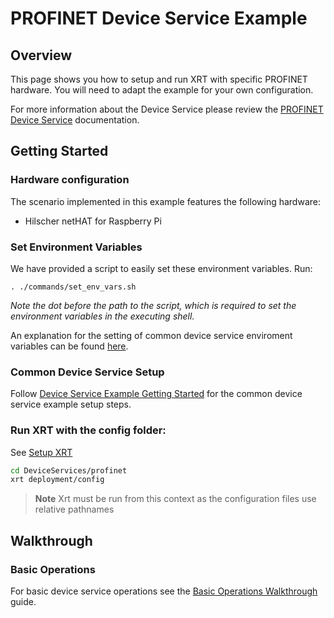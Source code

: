 # PROFINET Device Service Example

## Overview

This page shows you how to setup and run XRT with specific PROFINET hardware. You will need to adapt the example for your own configuration.

For more information about the Device Service please review the [PROFINET Device Service](https://docs.iotechsys.com/edge-xrt20/device-service-components/profinet-device-service-component.html) documentation.

## Getting Started

### Hardware configuration

The scenario implemented in this example features the following hardware:

- Hilscher netHAT for Raspberry Pi

### Set Environment Variables

We have provided a script to easily set these environment variables. Run:

```
. ./commands/set_env_vars.sh
```

_Note the dot before the path to the script, which is required to set the environment variables in the executing shell._

An explanation for the setting of common device service enviroment variables can be found [here](../interactive-walkthrough/ds-getting-started-common.md#Device-service-configuration-setup).

### Common Device Service Setup

Follow [Device Service Example Getting Started](../interactive-walkthrough/ds-getting-started-common.md) for the common device service example setup steps.

### Run XRT with the config folder:

See [Setup XRT](../interactive-walkthrough/setup-xrt.md)

```bash
cd DeviceServices/profinet
xrt deployment/config
```

> **Note** Xrt must be run from this context as the configuration files use relative pathnames

## Walkthrough

### Basic Operations

For basic device service operations see the [Basic Operations Walkthrough](../interactive-walkthrough/basic-operations.md) guide.
